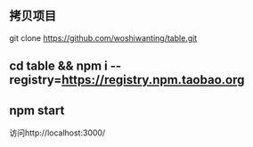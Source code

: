 ## 拷贝项目
git clone https://github.com/woshiwanting/table.git

## cd table && npm i --registry=https://registry.npm.taobao.org

## npm start 
访问http://localhost:3000/